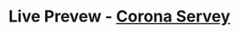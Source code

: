 <h1>
    Live Prevew - <a target="_blank" href="https://zsn-corona-update-app.herokuapp.com/">Corona Servey</a>
</h1>